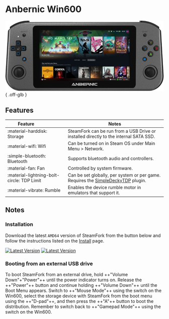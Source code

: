 # Anbernic Win600

![](../../_inc/images/devices/anbernic-win600.png){ .off-glb }

## Features

| Feature&nbsp;&nbsp;&nbsp;&nbsp;&nbsp;&nbsp;&nbsp;&nbsp;&nbsp;&nbsp;&nbsp;&nbsp;&nbsp;&nbsp;&nbsp;&nbsp; | Notes |
| -- | -- |
| :material-harddisk: Storage | SteamFork can be run from a USB Drive or installed directly to the internal SATA SSD. |
| :material-wifi: Wifi | Can be turned on in Steam OS under Main Menu > Network. |
| :simple-bluetooth: Bluetooth | Supports bluetooth audio and controllers. |
| :material-fan: Fan | Controlled by system firmware. |
| :material-lightning-bolt-circle: TDP Limit | Can be set globally, per system or per game. Requires the [SimpleDeckyTDP](https://github.com/SteamFork/SimpleDeckyTDP) plugin. |
| :material-vibrate: Rumble | Enables the device rumble motor in emulators that support it. |

## Notes

### Installation

Download the latest `AMD64` version of SteamFork from the button below and follow the instructions listed on the [Install](../../../play/install/) page.

[![Latest Version](https://img.shields.io/github/release/SteamFork/distribution.svg?labelColor=111111&color=5998FF&label=Latest&style=flat#only-light)](https://github.com/SteamFork/distribution/releases/latest)
[![Latest Version](https://img.shields.io/github/release/SteamFork/distribution.svg?labelColor=dddddd&color=5998FF&label=Latest&style=flat#only-dark)](https://github.com/SteamFork/distribution/releases/latest)

### Booting from an external USB drive

To boot SteamFork from an external drive, hold ++"Volume Down"+"Power"++ until the power indicator turns on.  Release the ++"Power"++ button and continue holding ++"Volume Down"++ until the Boot Menu appears.  Switch to ++"Mouse Mode"++ using the switch on the Win600, select the storage device with SteamFork from the boot menu using the ++"D-pad"++, and then press the ++"A"++ button to boot the distribution.  Remember to switch back to ++"Gamepad Mode"++ using the switch on the Win600.
